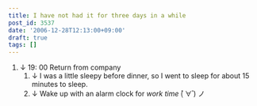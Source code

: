 ```yaml
---
title: I have not had it for three days in a while
post_id: 3537
date: '2006-12-28T12:13:00+09:00'
draft: true
tags: []
---
```


1.  ↓ 19: 00 Return from company
    1.  ↓ I was a little sleepy before dinner, so I went to sleep for about 15 minutes to sleep.
    2.  ↓ Wake up with an alarm clock for _work time_ (゚ ∀ ゚) ノ
